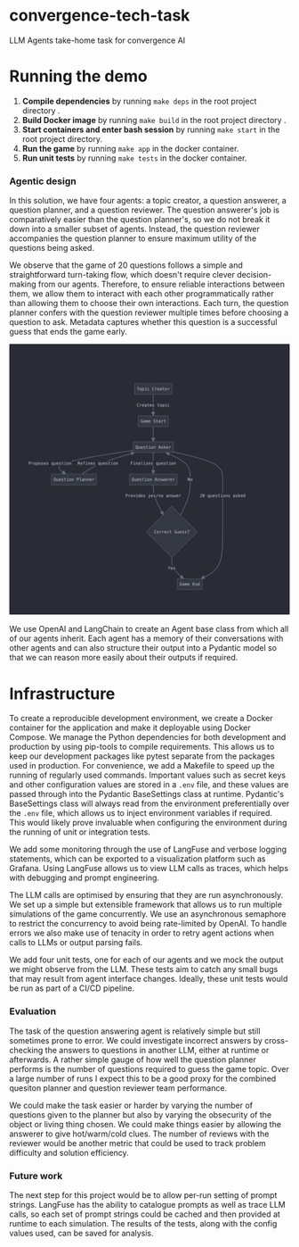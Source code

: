 # convergence-tech-task
LLM Agents take-home task for convergence AI


# Running the demo
1. **Compile dependencies** by running `make deps` in the root project directory .
2. **Build Docker image** by running `make build` in the root project directory .
3. **Start containers and enter bash session**  by running `make start` in the root project directory.
4. **Run the game** by running `make app` in the docker container.
5. **Run unit tests** by running `make tests` in the docker container.

### Agentic design

In this solution, we have four agents: a topic creator, a question answerer, a question planner, and a question reviewer. The question answerer's job is comparatively easier than the question planner's, so we do not break it down into a smaller subset of agents. Instead, the question reviewer accompanies the question planner to ensure maximum utility of the questions being asked.

We observe that the game of 20 questions follows a simple and straightforward turn-taking flow, which doesn't require clever decision-making from our agents. Therefore, to ensure reliable interactions between them, we allow them to interact with each other programmatically rather than allowing them to choose their own interactions. Each turn, the question planner confers with the question reviewer multiple times before choosing a question to ask. Metadata captures whether this question is a successful guess that ends the game early.

![Agent Architechture Diagram](readme_resources/agent_architechture.png)

We use OpenAI and LangChain to create an Agent base class from which all of our agents inherit. Each agent has a memory of their conversations with other agents and can also structure their output into a Pydantic model so that we can reason more easily about their outputs if required.

# Infrastructure

To create a reproducible development environment, we create a Docker container for the application and make it deployable using Docker Compose. We manage the Python dependencies for both development and production by using pip-tools to compile requirements. This allows us to keep our development packages like pytest separate from the packages used in production. For convenience, we add a Makefile to speed up the running of regularly used commands. Important values such as secret keys and other configuration values are stored in a `.env` file, and these values are passed through into the Pydantic BaseSettings class at runtime. Pydantic's BaseSettings class will always read from the environment preferentially over the `.env` file, which allows us to inject environment variables if required. This would likely prove invaluable when configuring the environment during the running of unit or integration tests.

We add some monitoring through the use of LangFuse and verbose logging statements, which can be exported to a visualization platform such as Grafana. Using LangFuse allows us to view LLM calls as traces, which helps with debugging and prompt engineering.

The LLM calls are optimised by ensuring that they are run asynchronously. We set up a simple but extensible framework that allows us to run multiple simulations of the game concurrently. We use an asynchronous semaphore to restrict the concurrency to avoid being rate-limited by OpenAI. To handle errors we also make use of tenacity in order to retry agent actions when calls to LLMs or output parsing fails.

We add four unit tests, one for each of our agents and we mock the output we might observe from the LLM. These tests aim to catch any small bugs that may result from agent interface changes. Ideally, these unit tests would be run as part of a CI/CD pipeline.

### Evaluation
The task of the question answering agent is relatively simple but still sometimes prone to error. We could investigate incorrect answers by cross-checking the answers to questions in another LLM, either at runtime or afterwards. A rather simple gauge of how well the question planner performs is the number of questions required to guess the game topic. Over a large number of runs I expect this to be a good proxy for the combined quesiton planner and question reviewer team performance.

We could make the task easier or harder by varying the number of questions given to the planner but also by varying the obsecurity of the object or living thing chosen. We could make things easier by allowing the answerer to give hot/warm/cold clues. The number of reviews with the reviewer would be another metric that could be used to track problem difficulty and solution efficiency.

### Future work
The next step for this project would be to allow per-run setting of prompt strings. LangFuse has the ability to catalogue prompts as well as trace LLM calls, so each set of prompt strings could be cached and then provided at runtime to each simulation. The results of the tests, along with the config values used, can be saved for analysis.